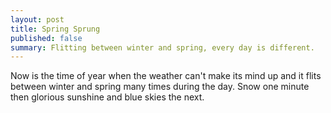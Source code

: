 ```yaml
---
layout: post
title: Spring Sprung
published: false
summary: Flitting between winter and spring, every day is different.
---
```


Now is the time of year when the weather can't make its mind up and it flits between winter and spring many times during the day. Snow one minute then glorious sunshine and blue skies the next.